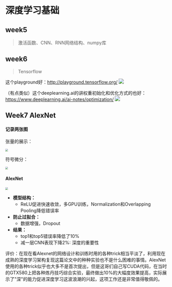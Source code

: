 # 深度学习基础
## week5
> 激活函数、CNN、RNN网络结构、numpy库

## week6
> Tensorflow

这个playground好：http://playground.tensorflow.org/
![](https://tva1.sinaimg.cn/large/007S8ZIlgy1gf7fn5priyj317b0u0duo.jpg)

（有点类似）这个deeplearning.ai的讲权重初始化和优化方式的也好：https://www.deeplearning.ai/ai-notes/optimization/
![](https://tva1.sinaimg.cn/large/007S8ZIlgy1gf7fo3gc8tj31pq0u0qe1.jpg)

## Week7 AlexNet

#### 记录两张图

张量的展示：

<img src="https://tva1.sinaimg.cn/large/00831rSTly1gdjzdhqcsoj30me0g80yx.jpg" style="zoom:50%;" />

符号微分：

<img src="https://tva1.sinaimg.cn/large/00831rSTly1gdjzew9q7gj30ho0hewjp.jpg" style="zoom:50%;" />

#### AlexNet

<img src="https://tva1.sinaimg.cn/large/00831rSTly1gdjzgh75g4j317m0eidjz.jpg" style="zoom:50%;" />

* **模型结构：**
  * ReLU促进快速收敛，多GPU训练，Normalization和Overlapping Pooling降低错误率
* **防止过拟合：**
  * 数据增强，Dropout
* **结果：**
  * top1和top5错误率降低了10%
  * 减一层CNN表现下降2%: 深度的重要性

评价：在现在看Alexnet的网络设计和训练时用的各种trick相当平淡了，利用现在成熟的深度学习架构复现这篇论文中的种种实验也不是什么困难的事情。AlexNet使用的各种trick似乎也大多不是首次提出，但是这哥们自己写CUDA代码，在当时的GTX580上把各种炼丹技巧综合实验，最终做出10%的大幅度效果提高，实际展示了"深"的能力促进深度学习这波浪潮的兴起，这项工作还是非常值得敬佩的。











